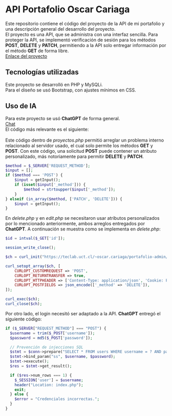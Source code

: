 # API Portafolio Oscar Cariaga
Este repositorio contiene el código del proyecto de la API de mi portafolio y una descripción general del desarrollo del proyecto.\
El proyecto es una API, que se administra con una interfaz sencilla. Para proteger la API, se implementó verificación de sesión para los métodos **POST**, **DELETE** y **PATCH**, permitiendo a la API solo entregar información por el método **GET** de forma libre.\
[Enlace del proyecto](https://teclab.uct.cl/~oscar.cariaga/portafolio-admin/)

## Tecnologías utilizadas
Este proyecto se desarrolló en PHP y MySQLi.\
Para el diseño se usó Bootstrap, con ajustes mínimos en CSS.

## Uso de IA
Para este proyecto se usó **ChatGPT** de forma general.\
[Chat](https://chatgpt.com/share/685aee54-9bd4-800c-9b6d-d08bb644af52)\
El código más relevante es el siguiente:\
\
Este código dentro de *proyectos.php* permitió arreglar un problema interno relacionado al servidor usado, el cual solo permite los métodos **GET** y **POST**. Con este código, una solicitud **POST** puede contener un atributo personalizado, más notoriamente para permitir **DELETE** y **PATCH**.
```php
$method = $_SERVER['REQUEST_METHOD'];
$input = [];
if ($method === 'POST') {
    $input = getInput();
    if (isset($input['_method'])) {
        $method = strtoupper($input['_method']);
    }
} elseif (in_array($method, ['PATCH', 'DELETE'])) {
    $input = getInput();
}
```
En *delete.php* y en *edit.php* se necesitaron usar atributos personalizados por lo mencionado anteriormente, ambos arreglos entregados por **ChatGPT**. A continuación se muestra como se implementa en *delete.php*:
```php
$id = intval($_GET['id']);

session_write_close();

$ch = curl_init("https://teclab.uct.cl/~oscar.cariaga/portafolio-admin/api/proyectos.php?id=$id");

curl_setopt_array($ch, [
    CURLOPT_CUSTOMREQUEST => 'POST',
    CURLOPT_RETURNTRANSFER => true,
    CURLOPT_HTTPHEADER => ['Content-Type: application/json', 'Cookie: PHPSESSID=' . $_COOKIE["PHPSESSID"]],
    CURLOPT_POSTFIELDS => json_encode(['_method' => 'DELETE']),
]);

curl_exec($ch);
curl_close($ch);
```
Por otro lado, el login necesitó ser adaptado a la API. **ChatGPT** entregó el siguiente código:
```php
if ($_SERVER["REQUEST_METHOD"] === "POST") {
  $username = trim($_POST['username']);
  $password = md5($_POST['password']);

  // Prevención de injecciones SQL
  $stmt = $conn->prepare("SELECT * FROM users WHERE username = ? AND password = ?");
  $stmt->bind_param("ss", $username, $password);
  $stmt->execute();
  $res = $stmt->get_result();

  if ($res->num_rows === 1) {
    $_SESSION['user'] = $username;
    header("Location: index.php");
    exit;
  } else {
    $error = "Credenciales incorrectas.";
  }
}
```

